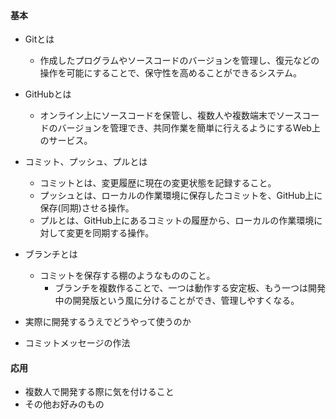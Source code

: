 #### 基本
- Gitとは
    - 作成したプログラムやソースコードのバージョンを管理し、復元などの操作を可能にすることで、保守性を高めることができるシステム。
- GitHubとは
    - オンライン上にソースコードを保管し、複数人や複数端末でソースコードのバージョンを管理でき、共同作業を簡単に行えるようにするWeb上のサービス。

- コミット、プッシュ、プルとは
    - コミットとは、変更履歴に現在の変更状態を記録すること。
    - プッシュとは、ローカルの作業環境に保存したコミットを、GitHub上に保存(同期)させる操作。
    - プルとは、GitHub上にあるコミットの履歴から、ローカルの作業環境に対して変更を同期する操作。
- ブランチとは
    - コミットを保存する棚のようなもののこと。
        - ブランチを複数作ることで、一つは動作する安定板、もう一つは開発中の開発版という風に分けることができ、管理しやすくなる。
- 実際に開発するうえでどうやって使うのか
- コミットメッセージの作法

#### 応用
- 複数人で開発する際に気を付けること
- その他お好みのもの